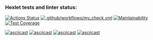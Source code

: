 ### Hexlet tests and linter status:
[![Actions Status](https://github.com/dmkael/python-project-50/actions/workflows/hexlet-check.yml/badge.svg)](https://github.com/dmkael/python-project-50/actions)
[![.github/workflows/my_check.yml](https://github.com/dmkael/python-project-50/actions/workflows/my_check.yml/badge.svg)](https://github.com/dmkael/python-project-50/actions/workflows/my_check.yml)
[![Maintainability](https://api.codeclimate.com/v1/badges/e305410ffe47028932e3/maintainability)](https://codeclimate.com/github/dmkael/python-project-50/maintainability)
[![Test Coverage](https://api.codeclimate.com/v1/badges/e305410ffe47028932e3/test_coverage)](https://codeclimate.com/github/dmkael/python-project-50/test_coverage)

[![asciicast](https://asciinema.org/a/PshOkWehgOr68Vkh3EUrPVh58.svg)](https://asciinema.org/a/PshOkWehgOr68Vkh3EUrPVh58)
[![asciicast](https://asciinema.org/a/Fl5anMYxcsZxdkeFrXmlnCv6O.svg)](https://asciinema.org/a/Fl5anMYxcsZxdkeFrXmlnCv6O)
[![asciicast](https://asciinema.org/a/jyqq8q6kX0ps1Bgl60DKtFvzD.svg)](https://asciinema.org/a/jyqq8q6kX0ps1Bgl60DKtFvzD)
[![asciicast](https://asciinema.org/a/CqtkTNv97aTkCSp1LGl7BqA93.svg)](https://asciinema.org/a/CqtkTNv97aTkCSp1LGl7BqA93)

